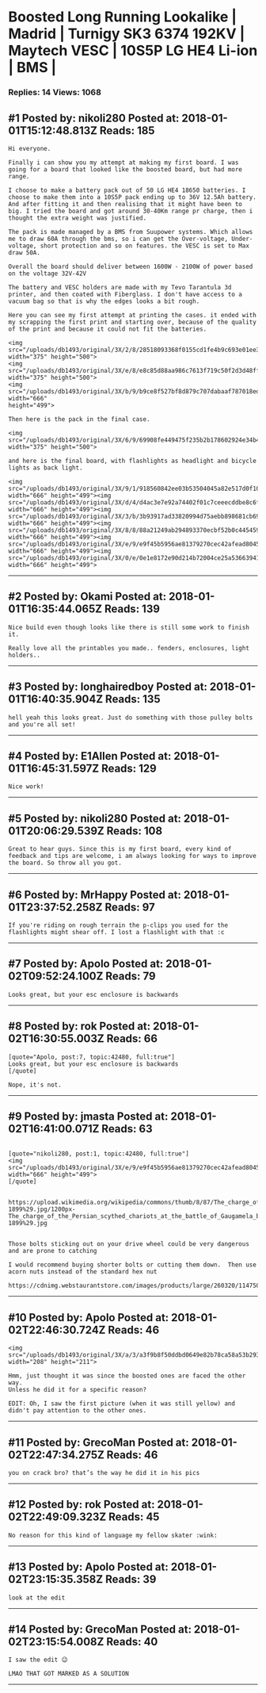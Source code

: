 # Boosted Long Running Lookalike &#124; Madrid &#124; Turnigy SK3 6374 192KV &#124; Maytech VESC &#124; 10S5P LG HE4 Li-ion &#124; BMS &#124;

### Replies: 14 Views: 1068

## \#1 Posted by: nikoli280 Posted at: 2018-01-01T15:12:48.813Z Reads: 185

```
Hi everyone.

Finally i can show you my attempt at making my first board. I was going for a board that looked like the boosted board, but had more range.

I choose to make a battery pack out of 50 LG HE4 18650 batteries. I choose to make them into a 10S5P pack ending up to 36V 12.5Ah battery. And after fitting it and then realising that it might have been to big. I tried the board and got around 30-40Km range pr charge, then i thought the extra weight was justified.

The pack is made managed by a BMS from Suupower systems. Which allows me to draw 60A through the bms, so i can get the Over-voltage, Under-voltage, short protection and so on features. the VESC is set to Max draw 50A.

Overall the board should deliver between 1600W - 2100W of power based on the voltage 32V-42V

The battery and VESC holders are made with my Tevo Tarantula 3d printer, and then coated with Fiberglass. I don't have access to a vacuum bag so that is why the edges looks a bit rough. 

Here you can see my first attempt at printing the cases. it ended with my scrapping the first print and starting over, because of the quality of the print and because it could not fit the batteries.

<img src="/uploads/db1493/original/3X/2/8/28518093368f0155cd1fe4b9c693e01ee34d7d8a.jpg" width="375" height="500">
<img src="/uploads/db1493/original/3X/e/8/e8c85d88aa986c7613f719c50f2d3d48ffb1e182.jpg" width="375" height="500">
<img src="/uploads/db1493/original/3X/b/9/b9ce8f527bf8d879c707dabaaf787018edb8b020.jpg" width="666" 
height="499">

Then here is the pack in the final case.

<img src="/uploads/db1493/original/3X/6/9/69908fe449475f235b2b178602924e34b48d8977.jpg" width="375" height="500">

and here is the final board, with flashlights as headlight and bicycle lights as back light.

<img src="/uploads/db1493/original/3X/9/1/918560842ee03b53504045a82e517d0f10f73c75.jpg" width="666" height="499"><img src="/uploads/db1493/original/3X/d/4/d4ac3e7e92a74402f01c7ceeecddbe8c6fd1c8e1.jpg" width="666" height="499"><img src="/uploads/db1493/original/3X/3/b/3b93917ad33820994d75aebb898681cb695ae3ec.jpg" width="666" height="499"><img src="/uploads/db1493/original/3X/8/8/88a21249ab294893370ecbf52b0c445459b8c774.jpg" width="666" height="499"><img src="/uploads/db1493/original/3X/e/9/e9f45b5956ae81379270cec42afead8045d1a0ff.jpg" width="666" height="499"><img src="/uploads/db1493/original/3X/0/e/0e1e8172e90d214b72004ce25a53663941c620c6.jpg" width="666" height="499">
```

---
## \#2 Posted by: Okami Posted at: 2018-01-01T16:35:44.065Z Reads: 139

```
Nice build even though looks like there is still some work to finish it.

Really love all the printables you made.. fenders, enclosures, light holders..
```

---
## \#3 Posted by: longhairedboy Posted at: 2018-01-01T16:40:35.904Z Reads: 135

```
hell yeah this looks great. Just do something with those pulley bolts and you're all set!
```

---
## \#4 Posted by: E1Allen Posted at: 2018-01-01T16:45:31.597Z Reads: 129

```
Nice work!
```

---
## \#5 Posted by: nikoli280 Posted at: 2018-01-01T20:06:29.539Z Reads: 108

```
Great to hear guys. Since this is my first board, every kind of feedback and tips are welcome, i am always looking for ways to improve the board. So throw all you got.
```

---
## \#6 Posted by: MrHappy Posted at: 2018-01-01T23:37:52.258Z Reads: 97

```
If you're riding on rough terrain the p-clips you used for the flashlights might shear off. I lost a flashlight with that :c
```

---
## \#7 Posted by: Apolo Posted at: 2018-01-02T09:52:24.100Z Reads: 79

```
Looks great, but your esc enclosure is backwards
```

---
## \#8 Posted by: rok Posted at: 2018-01-02T16:30:55.003Z Reads: 66

```
[quote="Apolo, post:7, topic:42480, full:true"]
Looks great, but your esc enclosure is backwards
[/quote]

Nope, it's not.
```

---
## \#9 Posted by: jmasta Posted at: 2018-01-02T16:41:00.071Z Reads: 63

```

[quote="nikoli280, post:1, topic:42480, full:true"]
<img src="/uploads/db1493/original/3X/e/9/e9f45b5956ae81379270cec42afead8045d1a0ff.jpg" width="666" height="499">
[/quote]


https://upload.wikimedia.org/wikipedia/commons/thumb/8/87/The_charge_of_the_Persian_scythed_chariots_at_the_battle_of_Gaugamela_by_Andre_Castaigne_%281898-1899%29.jpg/1200px-The_charge_of_the_Persian_scythed_chariots_at_the_battle_of_Gaugamela_by_Andre_Castaigne_%281898-1899%29.jpg


Those bolts sticking out on your drive wheel could be very dangerous and are prone to catching

I would recommend buying shorter bolts or cutting them down.  Then use acorn nuts instead of the standard hex nut

https://cdnimg.webstaurantstore.com/images/products/large/260320/1147502.jpg
```

---
## \#10 Posted by: Apolo Posted at: 2018-01-02T22:46:30.724Z Reads: 46

```
<img src="/uploads/db1493/original/3X/a/3/a3f9b8f50ddbd0649e82b78ca58a53b2932af92a.png" width="208" height="211">

Hmm, just thought it was since the boosted ones are faced the other way. 
Unless he did it for a specific reason?

EDIT: Oh, I saw the first picture (when it was still yellow) and didn't pay attention to the other ones.
```

---
## \#11 Posted by: GrecoMan Posted at: 2018-01-02T22:47:34.275Z Reads: 46

```
you on crack bro? that’s the way he did it in his pics
```

---
## \#12 Posted by: rok Posted at: 2018-01-02T22:49:09.323Z Reads: 45

```
No reason for this kind of language my fellow skater :wink:
```

---
## \#13 Posted by: Apolo Posted at: 2018-01-02T23:15:35.358Z Reads: 39

```
look at the edit
```

---
## \#14 Posted by: GrecoMan Posted at: 2018-01-02T23:15:54.008Z Reads: 40

```
I saw the edit 😉

LMAO THAT GOT MARKED AS A SOLUTION
```

---
